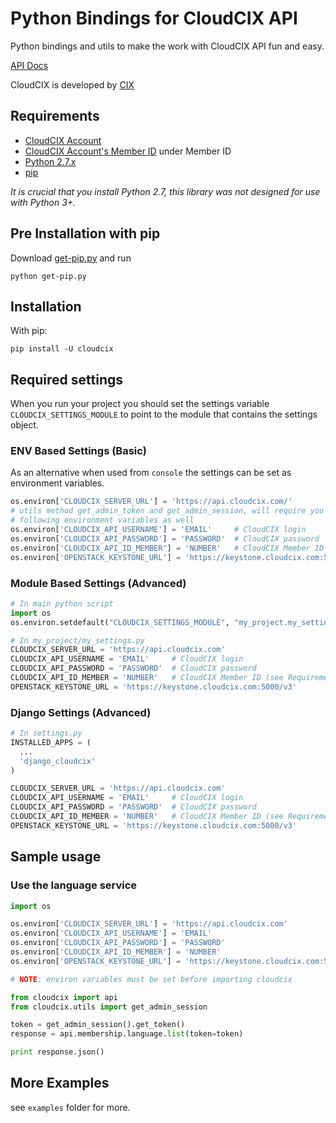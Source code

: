 # Python Bindings for CloudCIX API

Python bindings and utils to make the work with CloudCIX API fun and easy.

[API Docs](https://docs.cloudcix.com)

CloudCIX is developed by [CIX](http://www.cix.ie)

## Requirements

* [CloudCIX Account](https://auth.cloudcix.com/register/)
* [CloudCIX Account's Member ID](https://saas.cloudcix.com/membership/setup/account/member/) under Member ID
* [Python 2.7.x](http://docs.python-guide.org/en/latest/starting/installation/)
* [pip](https://pip.pypa.io/en/stable/installation/)

*It is crucial that you install Python 2.7, this library was not designed for use with Python 3+.*

## Pre Installation with pip

Download [get-pip.py](https://raw.githubusercontent.com/pypa/pip/master/contrib/get-pip.py) and run
```
python get-pip.py
```

## Installation

With pip:
```
pip install -U cloudcix
```


## Required settings

When you run your project you should set the settings variable
`CLOUDCIX_SETTINGS_MODULE` to point to the module that contains the settings
object.

### ENV Based Settings (Basic)

As an alternative when used from `console` the settings can be set as environment
variables.

```python
os.environ['CLOUDCIX_SERVER_URL'] = 'https://api.cloudcix.com/'
# utils method get_admin_token and get_admin_session, will require you to set
# following environment variables as well
os.environ['CLOUDCIX_API_USERNAME'] = 'EMAIL'     # CloudCIX login
os.environ['CLOUDCIX_API_PASSWORD'] = 'PASSWORD'  # CloudCIX password
os.environ['CLOUDCIX_API_ID_MEMBER'] = 'NUMBER'   # CloudCIX Member ID (see Requirements)
os.environ['OPENSTACK_KEYSTONE_URL'] = 'https://keystone.cloudcix.com:5000/v3'
```

### Module Based Settings (Advanced)

```python
# In main python script
import os
os.environ.setdefault("CLOUDCIX_SETTINGS_MODULE", "my_project.my_settings")
```

```python
# In my_project/my_settings.py
CLOUDCIX_SERVER_URL = 'https://api.cloudcix.com'
CLOUDCIX_API_USERNAME = 'EMAIL'     # CloudCIX login
CLOUDCIX_API_PASSWORD = 'PASSWORD'  # CloudCIX password
CLOUDCIX_API_ID_MEMBER = 'NUMBER'   # CloudCIX Member ID (see Requirements)
OPENSTACK_KEYSTONE_URL = 'https://keystone.cloudcix.com:5000/v3'
```

### Django Settings (Advanced)
```python
# In settings.py
INSTALLED_APPS = (
  ...
  'django_cloudcix'
)

CLOUDCIX_SERVER_URL = 'https://api.cloudcix.com'
CLOUDCIX_API_USERNAME = 'EMAIL'     # CloudCIX login
CLOUDCIX_API_PASSWORD = 'PASSWORD'  # CloudCIX password
CLOUDCIX_API_ID_MEMBER = 'NUMBER'   # CloudCIX Member ID (see Requirements)
OPENSTACK_KEYSTONE_URL = 'https://keystone.cloudcix.com:5000/v3'
```

## Sample usage

### Use the language service

```python
import os

os.environ['CLOUDCIX_SERVER_URL'] = 'https://api.cloudcix.com'
os.environ['CLOUDCIX_API_USERNAME'] = 'EMAIL'
os.environ['CLOUDCIX_API_PASSWORD'] = 'PASSWORD'
os.environ['CLOUDCIX_API_ID_MEMBER'] = 'NUMBER'
os.environ['OPENSTACK_KEYSTONE_URL'] = 'https://keystone.cloudcix.com:5000/v3'

# NOTE: environ variables must be set before importing cloudcix

from cloudcix import api
from cloudcix.utils import get_admin_session

token = get_admin_session().get_token()
response = api.membership.language.list(token=token)

print response.json()
```

## More Examples

see `examples` folder for more.
